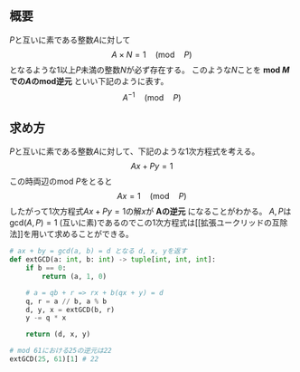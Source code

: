 ## 概要
$P$と互いに素である整数$A$に対して
$$
A \times N = 1\quad (\textrm{mod} \quad P)
$$
となるような1以上$P$未満の整数$N$が必ず存在する。
このような$N$ことを __mod $M$での$A$のmod逆元__ といい下記のように表す。
$$A^{-1}\quad (\textrm{mod} \quad P)$$

## 求め方
$P$と互いに素である整数$A$に対して、下記のような1次方程式を考える。
$$Ax + Py = 1$$
この時両辺のmod $P$をとると
$$Ax = 1 \quad (\textrm{mod} \quad P)$$
したがって1次方程式$Ax+Py=1$の解$x$が __Aの逆元__ になることがわかる。
$A, P$は $\textrm{gcd}(A, P) = 1$ (互いに素)であるのでこの1次方程式は[[拡張ユークリッドの互除法]]を用いて求めることができる。

```Python
# ax + by = gcd(a, b) = d となる d, x, yを返す
def extGCD(a: int, b: int) -> tuple[int, int, int]:
    if b == 0:
        return (a, 1, 0)

    # a = qb + r => rx + b(qx + y) = d
    q, r = a // b, a % b
    d, y, x = extGCD(b, r)
    y -= q * x

    return (d, x, y)

# mod 61における25の逆元は22
extGCD(25, 61)[1] # 22
```
